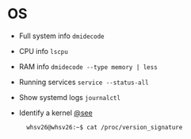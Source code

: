 # OS
- Full system info ```dmidecode```
- CPU info ```lscpu```
- RAM info ```dmidecode --type memory | less```
- Running services ```service --status-all```
- Show systemd logs ```journalctl```


- Identify a kernel [@see](https://ubuntu.com/kernel)
  ```console 
    whsv26@whsv26:~$ cat /proc/version_signature
  ``` 
